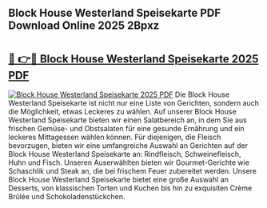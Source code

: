 ## Block House Westerland Speisekarte PDF Download Online 2025 2Bpxz

# <h2><a href="http://gcdlbc3.nevu.top/?p=Block+House+Westerland+Speisekarte">🔗 👉🔴 Block House Westerland Speisekarte 2025 PDF</a></h2>

[![Block House Westerland Speisekarte 2025 PDF](https://i.imgur.com/dBaPXMq.png)](http://gcdlbc3.nevu.top/?p=Block+House+Westerland+Speisekarte)
Die Block House Westerland Speisekarte ist nicht nur eine Liste von Gerichten, sondern auch die Möglichkeit, etwas Leckeres zu wählen. Auf unserer Block House Westerland Speisekarte bieten wir einen Salatbereich an, in dem Sie aus frischen Gemüse- und Obstsalaten für eine gesunde Ernährung und ein leckeres Mittagessen wählen können. Für diejenigen, die Fleisch bevorzugen, bieten wir eine umfangreiche Auswahl an Gerichten auf der Block House Westerland Speisekarte an: Rindfleisch, Schweinefleisch, Huhn und Fisch. Unseren Auserwählten bieten wir Gourmet-Gerichte wie Schaschlik und Steak an, die bei frischem Feuer zubereitet werden. Unsere Block House Westerland Speisekarte bietet eine große Auswahl an Desserts, von klassischen Torten und Kuchen bis hin zu exquisiten Crème Brûlée und Schokoladenstückchen.
